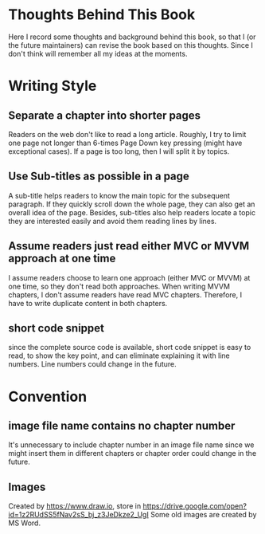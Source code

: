 # Thoughts Behind This Book
Here I record some thoughts and background behind this book, so that I (or the future maintainers) can revise the book based on this thoughts. Since I don't think will remember all my ideas at the moments.

# Writing Style

## Separate a chapter into shorter pages
Readers on the web don't like to read a long article. Roughly, I try to limit one page not longer than 6-times Page Down key pressing (might have exceptional cases). If a page is too long, then I will split it by topics.

## Use Sub-titles as possible in a page
A sub-title helps readers to know the main topic for the subsequent paragraph. If they quickly scroll down the whole page, they can also get an overall idea of the page. Besides, sub-titles also help readers locate a topic they are interested easily and avoid them reading lines by lines.

## Assume readers just read either MVC or MVVM approach at one time
I assume readers choose to learn one approach (either MVC or MVVM) at one time, so they don't read both approaches. When writing MVVM chapters, I don't assume readers have read MVC chapters. Therefore, I have to write duplicate content in both chapters.

## short code snippet
since the complete source code is available, short code snippet is easy to read, to show the key point, and can eliminate explaining it with line numbers. Line numbers could change in the future.

# Convention
## image file name contains no chapter number
It's unnecessary to include chapter number in an image file name since we might insert them in different chapters or chapter order could change in the future.

## Images
Created by https://www.draw.io, store in https://drive.google.com/open?id=1z2RUdSS5fNav2sS_bj_z3JeDkze2_UgI
Some old images are created by MS Word.
